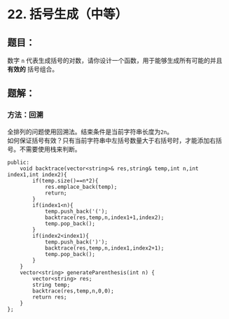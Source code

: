 # 22. 括号生成（中等）
## 题目：
数字 `n` 代表生成括号的对数，请你设计一个函数，用于能够生成所有可能的并且 **有效的** 括号组合。
## 题解：
### 方法：回溯
全排列的问题使用回溯法。结束条件是当前字符串长度为`2n`。\
如何保证括号有效？只有当前字符串中左括号数量大于右括号时，才能添加右括号。不需要使用栈来判断。
```c++class Solution {
public:
    void backtrace(vector<string>& res,string& temp,int n,int index1,int index2){
        if(temp.size()==n*2){
            res.emplace_back(temp);
            return;
        }
        if(index1<n){
            temp.push_back('(');
            backtrace(res,temp,n,index1+1,index2);
            temp.pop_back();
        }
        if(index2<index1){
            temp.push_back(')');
            backtrace(res,temp,n,index1,index2+1);
            temp.pop_back();
        }
    }
    vector<string> generateParenthesis(int n) {
        vector<string> res;
        string temp;
        backtrace(res,temp,n,0,0);
        return res;
    }
};

```